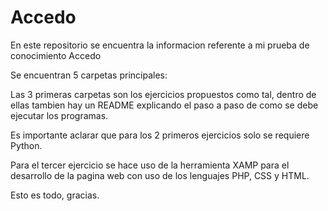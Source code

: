 # Accedo
En este repositorio se encuentra la informacion referente a mi prueba de conocimiento Accedo

Se encuentran 5 carpetas principales:

Las 3 primeras carpetas son los ejercicios propuestos como tal, dentro de ellas tambien hay un README explicando el paso a paso de como se debe ejecutar los programas.

Es importante aclarar que para los 2 primeros ejercicios solo se requiere Python.

Para el tercer ejercicio se hace uso de la herramienta XAMP para el desarrollo de la pagina web con uso de los lenguajes PHP, CSS y HTML.

Esto es todo, gracias.
